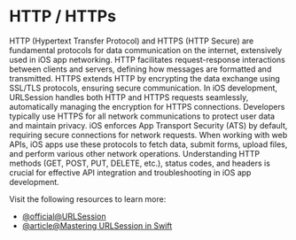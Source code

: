 # HTTP / HTTPs

HTTP (Hypertext Transfer Protocol) and HTTPS (HTTP Secure) are fundamental protocols for data communication on the internet, extensively used in iOS app networking. HTTP facilitates request-response interactions between clients and servers, defining how messages are formatted and transmitted. HTTPS extends HTTP by encrypting the data exchange using SSL/TLS protocols, ensuring secure communication. In iOS development, URLSession handles both HTTP and HTTPS requests seamlessly, automatically managing the encryption for HTTPS connections. Developers typically use HTTPS for all network communications to protect user data and maintain privacy. iOS enforces App Transport Security (ATS) by default, requiring secure connections for network requests. When working with web APIs, iOS apps use these protocols to fetch data, submit forms, upload files, and perform various other network operations. Understanding HTTP methods (GET, POST, PUT, DELETE, etc.), status codes, and headers is crucial for effective API integration and troubleshooting in iOS app development.

Visit the following resources to learn more:

- [@official@URLSession](https://developer.apple.com/documentation/foundation/urlsession)
- [@article@Mastering URLSession in Swift](https://elamir.medium.com/mastering-urlsession-in-swift-a-comprehensive-guide-d3a3aa740f6e)